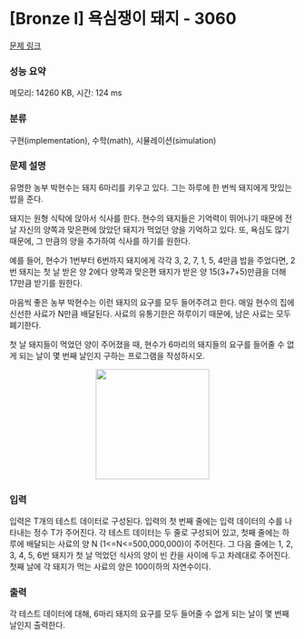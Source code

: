 # [Bronze I] 욕심쟁이 돼지 - 3060 

[문제 링크](https://www.acmicpc.net/problem/3060) 

### 성능 요약

메모리: 14260 KB, 시간: 124 ms

### 분류

구현(implementation), 수학(math), 시뮬레이션(simulation)

### 문제 설명

<p>
	유명한 농부 박현수는 돼지 6마리를 키우고 있다. 그는 하루에 한 번씩 돼지에게 맛있는 밥을 준다.</p>
<p>
	돼지는 원형 식탁에 앉아서 식사를 한다. 현수의 돼지들은 기억력이 뛰어나기 때문에 전 날 자신의 양쪽과 맞은편에 앉았던 돼지가 먹었던 양을 기억하고 있다. 또, 욕심도 많기 때문에, 그 만큼의 양을 추가하여 식사를 하기를 원한다.</p>
<p>
	예를 들어, 현수가 1번부터 6번까지 돼지에게 각각 3, 2, 7, 1, 5, 4만큼 밥을 주었다면, 2번 돼지는 첫 날 받은 양 2에다 양쪽과 맞은편 돼지가 받은 양 15(3+7+5)만큼을 더해 17만큼 받기를 원한다.</p>
<p>
	마음씩 좋은 농부 박현수는 이런 돼지의 요구를 모두 들어주려고 한다. 매일 현수의 집에 신선한 사료가 N만큼 배달된다. 사료의 유통기한은 하루이기 때문에, 남은 사료는 모두 폐기한다.</p>
<p>
	첫 날 돼지들이 먹었던 양이 주어졌을 때, 현수가 6마리의 돼지들의 요구를 들어줄 수 없게 되는 날이 몇 번째 날인지 구하는 프로그램을 작성하시오.</p>
<p style="text-align: center;">
	<img alt="" src="https://www.acmicpc.net/upload/images/pig.png" style="width: 200px; height: 194px;"></p>

### 입력 

 <p>
	입력은 T개의 테스트 데이터로 구성된다. 입력의 첫 번째 줄에는 입력 데이터의 수를 나타내는 정수 T가 주어진다. 각 테스트 데이터는 두 줄로 구성되어 있고, 첫째 줄에는 하루에 배달되는 사료의 양 N (1<=N<=500,000,000)이 주어진다. 그 다음 줄에는 1, 2, 3, 4, 5, 6번 돼지가 첫 날 먹었던 식사의 양이 빈 칸을 사이에 두고 차례대로 주어진다. 첫째 날에 각 돼지가 먹는 사료의 양은 100이하의 자연수이다.</p>

### 출력 

 <p>
	각 테스트 데이터에 대해, 6마리 돼지의 요구를 모두 들어줄 수 없게 되는 날이 몇 번째 날인지 출력한다.</p>

